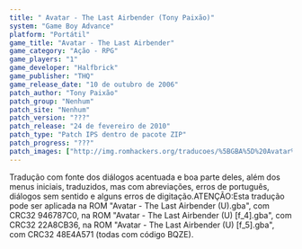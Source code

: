 ```yaml
---
title: " Avatar - The Last Airbender (Tony Paixão)"
system: "Game Boy Advance"
platform: "Portátil"
game_title: "Avatar - The Last Airbender"
game_category: "Ação - RPG"
game_players: "1"
game_developer: "Halfbrick"
game_publisher: "THQ"
game_release_date: "10 de outubro de 2006"
patch_author: "Tony Paixão"
patch_group: "Nenhum"
patch_site: "Nenhum"
patch_version: "???"
patch_release: "24 de fevereiro de 2010"
patch_type: "Patch IPS dentro de pacote ZIP"
patch_progress: "???"
patch_images: ["http://img.romhackers.org/traducoes/%5BGBA%5D%20Avatar%20-%20The%20Last%20Airbender%20-%20Tony%20Paixao%20-%201.png","http://img.romhackers.org/traducoes/%5BGBA%5D%20Avatar%20-%20The%20Last%20Airbender%20-%20Tony%20Paixao%20-%202.png","http://img.romhackers.org/traducoes/%5BGBA%5D%20Avatar%20-%20The%20Last%20Airbender%20-%20Tony%20Paixao%20-%203.png"]
---
```

Tradução com fonte dos diálogos acentuada e boa parte deles, além dos menus iniciais, traduzidos, mas com abreviações, erros de português, diálogos sem sentido e alguns erros de digitação.ATENÇÃO:Esta tradução pode ser aplicada na ROM "Avatar - The Last Airbender (U).gba", com CRC32 946787C0, na ROM "Avatar - The Last Airbender (U) [f_4].gba", com CRC32 22A8CB36, na ROM "Avatar - The Last Airbender (U) [f_5].gba", com CRC32 48E4A571 (todas com código BQZE).